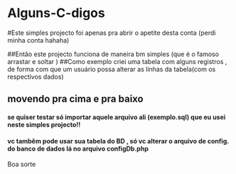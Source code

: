 # Alguns-C-digos

#Este simples projecto foi apenas pra abrir o apetite desta conta (perdi minha conta hahaha)

##Então este projecto funciona de maneira bm simples (que é o famoso arrastar e soltar )
##Como exemplo criei uma tabela com alguns registros , de forma com que um usuário possa alterar as linhas da tabela(com os respectivos dados)
## movendo pra cima e pra baixo 

#### se quiser testar só importar aquele arquivo ali (exemplo.sql)  que eu usei neste simples projecto!!
#### vc tambêm pode usar sua tabela do BD , só vc alterar o arquivo de config. do banco de dados lá no arquivo configDb.php

Boa sorte
